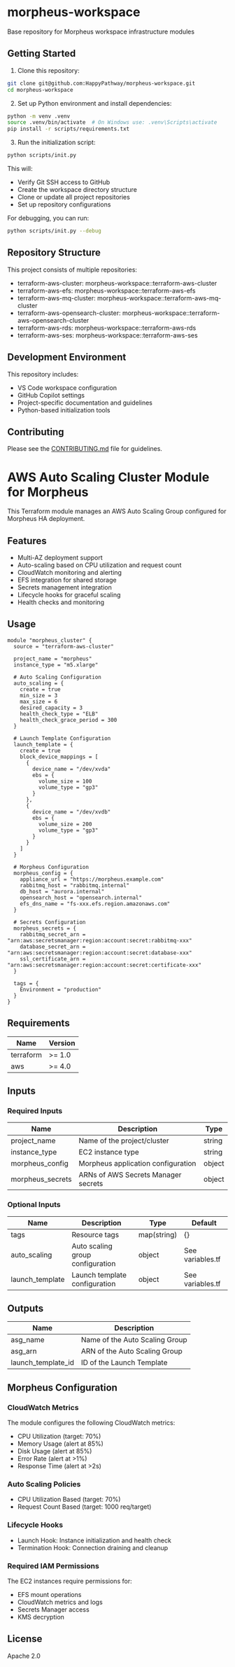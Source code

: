 # morpheus-workspace

Base repository for Morpheus workspace infrastructure modules

## Getting Started

1. Clone this repository:

```bash
git clone git@github.com:HappyPathway/morpheus-workspace.git
cd morpheus-workspace
```

2. Set up Python environment and install dependencies:

```bash
python -m venv .venv
source .venv/bin/activate  # On Windows use: .venv\Scripts\activate
pip install -r scripts/requirements.txt
```

3. Run the initialization script:

```bash
python scripts/init.py
```

This will:

- Verify Git SSH access to GitHub
- Create the workspace directory structure
- Clone or update all project repositories
- Set up repository configurations

For debugging, you can run:

```bash
python scripts/init.py --debug
```

## Repository Structure

This project consists of multiple repositories:

- terraform-aws-cluster: morpheus-workspace::terraform-aws-cluster
- terraform-aws-efs: morpheus-workspace::terraform-aws-efs
- terraform-aws-mq-cluster: morpheus-workspace::terraform-aws-mq-cluster
- terraform-aws-opensearch-cluster: morpheus-workspace::terraform-aws-opensearch-cluster
- terraform-aws-rds: morpheus-workspace::terraform-aws-rds
- terraform-aws-ses: morpheus-workspace::terraform-aws-ses

## Development Environment

This repository includes:

- VS Code workspace configuration
- GitHub Copilot settings
- Project-specific documentation and guidelines
- Python-based initialization tools

## Contributing

Please see the [CONTRIBUTING.md](.github/CONTRIBUTING.md) file for guidelines.

# AWS Auto Scaling Cluster Module for Morpheus

This Terraform module manages an AWS Auto Scaling Group configured for Morpheus HA deployment.

## Features

- Multi-AZ deployment support
- Auto-scaling based on CPU utilization and request count
- CloudWatch monitoring and alerting
- EFS integration for shared storage
- Secrets management integration
- Lifecycle hooks for graceful scaling
- Health checks and monitoring

## Usage

```hcl
module "morpheus_cluster" {
  source = "terraform-aws-cluster"

  project_name = "morpheus"
  instance_type = "m5.xlarge"

  # Auto Scaling Configuration
  auto_scaling = {
    create = true
    min_size = 3
    max_size = 6
    desired_capacity = 3
    health_check_type = "ELB"
    health_check_grace_period = 300
  }

  # Launch Template Configuration
  launch_template = {
    create = true
    block_device_mappings = [
      {
        device_name = "/dev/xvda"
        ebs = {
          volume_size = 100
          volume_type = "gp3"
        }
      },
      {
        device_name = "/dev/xvdb"
        ebs = {
          volume_size = 200
          volume_type = "gp3"
        }
      }
    ]
  }

  # Morpheus Configuration
  morpheus_config = {
    appliance_url = "https://morpheus.example.com"
    rabbitmq_host = "rabbitmq.internal"
    db_host = "aurora.internal"
    opensearch_host = "opensearch.internal"
    efs_dns_name = "fs-xxx.efs.region.amazonaws.com"
  }

  # Secrets Configuration
  morpheus_secrets = {
    rabbitmq_secret_arn = "arn:aws:secretsmanager:region:account:secret:rabbitmq-xxx"
    database_secret_arn = "arn:aws:secretsmanager:region:account:secret:database-xxx"
    ssl_certificate_arn = "arn:aws:secretsmanager:region:account:secret:certificate-xxx"
  }

  tags = {
    Environment = "production"
  }
}
```

## Requirements

| Name      | Version |
| --------- | ------- |
| terraform | >= 1.0  |
| aws       | >= 4.0  |

## Inputs

### Required Inputs

| Name             | Description                         | Type   |
| ---------------- | ----------------------------------- | ------ |
| project_name     | Name of the project/cluster         | string |
| instance_type    | EC2 instance type                   | string |
| morpheus_config  | Morpheus application configuration  | object |
| morpheus_secrets | ARNs of AWS Secrets Manager secrets | object |

### Optional Inputs

| Name            | Description                      | Type        | Default          |
| --------------- | -------------------------------- | ----------- | ---------------- |
| tags            | Resource tags                    | map(string) | {}               |
| auto_scaling    | Auto scaling group configuration | object      | See variables.tf |
| launch_template | Launch template configuration    | object      | See variables.tf |

## Outputs

| Name               | Description                    |
| ------------------ | ------------------------------ |
| asg_name           | Name of the Auto Scaling Group |
| asg_arn            | ARN of the Auto Scaling Group  |
| launch_template_id | ID of the Launch Template      |

## Morpheus Configuration

### CloudWatch Metrics

The module configures the following CloudWatch metrics:

- CPU Utilization (target: 70%)
- Memory Usage (alert at 85%)
- Disk Usage (alert at 85%)
- Error Rate (alert at >1%)
- Response Time (alert at >2s)

### Auto Scaling Policies

- CPU Utilization Based (target: 70%)
- Request Count Based (target: 1000 req/target)

### Lifecycle Hooks

- Launch Hook: Instance initialization and health check
- Termination Hook: Connection draining and cleanup

### Required IAM Permissions

The EC2 instances require permissions for:

- EFS mount operations
- CloudWatch metrics and logs
- Secrets Manager access
- KMS decryption

## License

Apache 2.0
